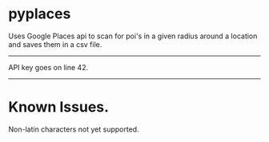 # pyplaces
Uses Google Places api to scan for poi's in a given radius around a location and saves them in a csv file.


**************************************************
API key goes on line 42.
**************************************************

# Known Issues.
Non-latin characters not yet supported.
